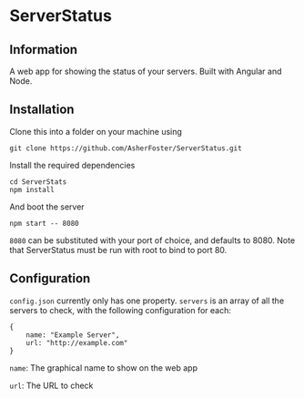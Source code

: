 # ServerStatus
## Information
A web app for showing the status of your servers. Built with Angular and Node.

## Installation
Clone this into a folder on your machine using
```
git clone https://github.com/AsherFoster/ServerStatus.git
```
Install the required dependencies
```
cd ServerStats
npm install
```
And boot the server
```
npm start -- 8080
```
`8080` can be substituted with your port of choice, and defaults to 8080. Note that ServerStatus must be run with root to bind to port 80.
## Configuration
`config.json` currently only has one property. `servers` is an array of all the servers to check, with the following configuration for each:
```
{
    name: "Example Server",
    url: "http://example.com"
}
```
`name`: The graphical name to show on the web app

`url`: The URL to check